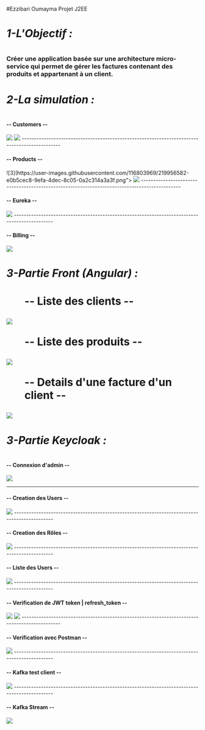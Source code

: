 #Ezzibari Oumayma Projet J2EE
<h1><i>1-L'Objectif :</i><h1>
<h3>Créer une application basée sur une architecture micro-service qui permet de gérer les factures contenant des produits et appartenant à un client.</h3>

<h1><i>2-La simulation :</i><h1>
<h4>-- Customers -- </h4>
<img src="https://user-images.githubusercontent.com/116803969/219956508-3ee95f88-fd06-4033-9194-65ce704823d2.png">
<img src="https://user-images.githubusercontent.com/116803969/219956515-c7238b4f-44df-4237-bef9-0180dbd830cb.png">
----------------------------------------------------------------------------------------------
<h4>-- Products -- </h4>
![3](https://user-images.githubusercontent.com/116803969/219956582-e0b5cec8-9efa-4dec-8c05-0a2c314a3a3f.png">
<img src="https://user-images.githubusercontent.com/116803969/219956584-cbe4022d-673d-40e9-b54c-c3f9f0566116.png">
----------------------------------------------------------------------------------------------
<h4>-- Eureka -- </h4>
<img src="https://user-images.githubusercontent.com/116803969/219956671-ecd9e71f-6e6c-478e-84e5-1815c8d95fba.png">
----------------------------------------------------------------------------------------------
<h4>-- Billing -- </h4>
<img src="https://user-images.githubusercontent.com/116803969/219956700-09ad1117-0c37-405b-95d9-9cbd57292cf8.png">

<h1><i>3-Partie Front (Angular) :</i><h1>
<ul>-- Liste des clients --</ul>
<img src="https://user-images.githubusercontent.com/116803969/219956719-be6dfffc-d17d-4800-aa4c-bdc9a67e5620.png">
<ul>-- Liste des produits --</ul>
<img src="https://user-images.githubusercontent.com/116803969/219956728-b043aa60-7103-4907-a1ab-8aa421661c09.png">
<ul>-- Details d'une facture d'un client --</ul>
<img src="https://user-images.githubusercontent.com/80590096/209116954-7f01aac1-d872-4d83-81c8-b20a14ce40eb.PNG">

<h1><i>3-Partie Keycloak :</i><h1>
<h4>-- Connexion d'admin -- </h4>
<img src="https://user-images.githubusercontent.com/116803969/219956832-e1389426-db3b-4b38-9bd2-0712d24747eb.png">

----------------------------------------------------------------------------------------------
<h4>-- Creation des Users -- </h4>
<img src="https://user-images.githubusercontent.com/116803969/219956941-a8c321a1-d428-4b10-bbfa-eb93688e27d6.png">
----------------------------------------------------------------------------------------------
<h4>-- Creation des Rôles -- </h4>
<img src="https://user-images.githubusercontent.com/116803969/219956973-9c1bd318-ef69-4612-bc60-bb243c36c6aa.png">
----------------------------------------------------------------------------------------------
<h4>-- Liste des Users -- </h4>
<img src="https://user-images.githubusercontent.com/116803969/219957026-1a8f159f-b347-405e-8371-e72ca11c093b.png">
----------------------------------------------------------------------------------------------
<h4>-- Verification de JWT token | refresh_token -- </h4>
<img src="https://user-images.githubusercontent.com/116803969/219957093-950e30bf-bba4-43fd-afaf-eb057a80e901.png">
<img src="https://user-images.githubusercontent.com/116803969/219957097-358445b1-6fac-49ff-ab69-d9e9bf31fce6.png">
----------------------------------------------------------------------------------------------
<h4>-- Verification avec Postman -- </h4>
<img src="https://user-images.githubusercontent.com/116803969/219957140-57bb8ffa-f441-4abf-a40c-8712f66db233.png">
----------------------------------------------------------------------------------------------
<h4>-- Kafka test client -- </h4>
<img src="https://user-images.githubusercontent.com/116803969/219957772-12837c78-e801-48e2-b6c1-e4d759326e47.png">
----------------------------------------------------------------------------------------------
<h4>-- Kafka Stream -- </h4>
<img src="kafkastream](https://user-images.githubusercontent.com/116803969/219957815-c8efe1b0-53bd-472a-a873-938da101f103.png">



